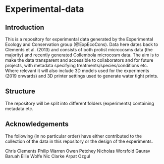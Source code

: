 # Experimental-data

## Introduction

This is a repository for experimental data generated by the Experimental Ecology and Conservation group (@ExpEcoCons). Data here dates back to Clements et al. (2013) and consists of both protist microcosms data (the majority) and recently generated Collembola microcosm data. The aim is to make the data transparent and accessible to collaborators and for future projects, with metadata specifying treatments/species/conditions etc. Where relevant it will also include 3D models used for the experiments (2019 onwards) and 3D printer settings used to generate water tight prints.

## Structure

The repository will be split into different folders (experiments) containing metadata etc. 

## Acknowledgements 

The following (in no particular order) have either contributed to the collection of the data in this repository or the design of the experiments. 

Chris Clements
Philip Warren
Owen Petchey
Nicholas Worsfold
Gaurav Baruah 
Ellie Wolfe
Nic Clarke
Arpat Ozgul
